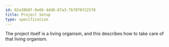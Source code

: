 ```yaml
---
id: 02a38b8f-8e66-4dd8-87a3-7b7870f22578
title: Project Setup
type: specification
---
```


The project itself is a living organism, and this describes how to take care of that living organism.
